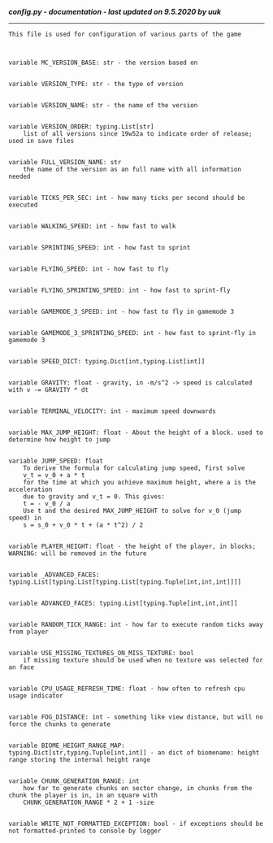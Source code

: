 ***config.py - documentation - last updated on 9.5.2020 by uuk***
___

    This file is used for configuration of various parts of the game
    


    variable MC_VERSION_BASE: str - the version based on


    variable VERSION_TYPE: str - the type of version


    variable VERSION_NAME: str - the name of the version


    variable VERSION_ORDER: typing.List[str]
        list of all versions since 19w52a to indicate order of release; used in save files


    variable FULL_VERSION_NAME: str
        the name of the version as an full name with all information needed


    variable TICKS_PER_SEC: int - how many ticks per second should be executed


    variable WALKING_SPEED: int - how fast to walk


    variable SPRINTING_SPEED: int - how fast to sprint


    variable FLYING_SPEED: int - how fast to fly


    variable FLYING_SPRINTING_SPEED: int - how fast to sprint-fly


    variable GAMEMODE_3_SPEED: int - how fast to fly in gamemode 3


    variable GAMEMODE_3_SPRINTING_SPEED: int - how fast to sprint-fly in gamemode 3


    variable SPEED_DICT: typing.Dict[int,typing.List[int]]


    variable GRAVITY: float - gravity, in -m/s^2 -> speed is calculated with v -= GRAVITY * dt


    variable TERMINAL_VELOCITY: int - maximum speed downwards


    variable MAX_JUMP_HEIGHT: float - About the height of a block. used to determine how height to jump


    variable JUMP_SPEED: float
        To derive the formula for calculating jump speed, first solve
        v_t = v_0 + a * t
        for the time at which you achieve maximum height, where a is the acceleration
        due to gravity and v_t = 0. This gives:
        t = - v_0 / a
        Use t and the desired MAX_JUMP_HEIGHT to solve for v_0 (jump speed) in
        s = s_0 + v_0 * t + (a * t^2) / 2


    variable PLAYER_HEIGHT: float - the height of the player, in blocks; WARNING: will be removed in the future


    variable _ADVANCED_FACES: typing.List[typing.List[typing.List[typing.Tuple[int,int,int]]]]


    variable ADVANCED_FACES: typing.List[typing.Tuple[int,int,int]]


    variable RANDOM_TICK_RANGE: int - how far to execute random ticks away from player


    variable USE_MISSING_TEXTURES_ON_MISS_TEXTURE: bool
        if missing texture should be used when no texture was selected for an face


    variable CPU_USAGE_REFRESH_TIME: float - how often to refresh cpu usage indicator


    variable FOG_DISTANCE: int - something like view distance, but will no force the chunks to generate


    variable BIOME_HEIGHT_RANGE_MAP: typing.Dict[str,typing.Tuple[int,int]] - an dict of biomename: height range storing the internal height range


    variable CHUNK_GENERATION_RANGE: int
        how far to generate chunks on sector change, in chunks from the chunk the player is in, in an square with
        CHUNK_GENERATION_RANGE * 2 + 1 -size


    variable WRITE_NOT_FORMATTED_EXCEPTION: bool - if exceptions should be not formatted-printed to console by logger
